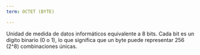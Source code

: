```yaml
---
term: OCTET (BYTE)

---
```

Unidad de medida de datos informáticos equivalente a 8 bits. Cada bit es un dígito binario (0 o 1), lo que significa que un byte puede representar 256 (2^8) combinaciones únicas.